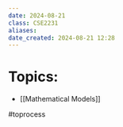 ```yaml
---
date: 2024-08-21
class: CSE2231
aliases: 
date_created: 2024-08-21 12:28
---
```

# Topics:
- [[Mathematical Models]]

#toprocess 